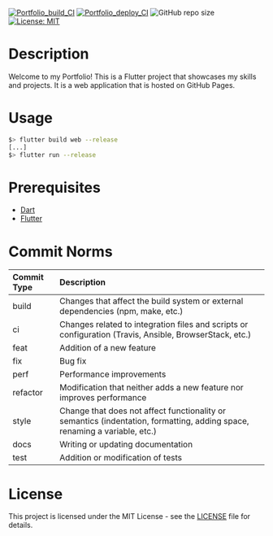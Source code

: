 [![Portfolio_build_CI](https://github.com/bobis33/Portfolio/actions/workflows/build.yml/badge.svg)](https://github.com/bobis33/Portfolio/actions/workflows/build.yml)
[![Portfolio_deploy_CI](https://github.com/bobis33/Portfolio/actions/workflows/deploy.yml/badge.svg)](https://github.com/bobis33/Portfolio/actions/workflows/deploy.yml)
![GitHub repo size](https://img.shields.io/github/repo-size/bobis33/Portfolio)
[![License: MIT](https://img.shields.io/badge/License-MIT-blue.svg)](https://github.com/bobis33/Portfolio/blob/main/LICENSE)


# Description

Welcome to my Portfolio! 
This is a Flutter project that showcases my skills and projects. It is a web application that is hosted on GitHub Pages.


# Usage

```bash
$> flutter build web --release
[...]
$> flutter run --release
```


# Prerequisites

- [Dart](https://dart.dev/get-dart)
- [Flutter](https://flutter.dev/docs/get-started/install)


# Commit Norms

| Commit Type | Description                                                                                                               |
|:------------|:--------------------------------------------------------------------------------------------------------------------------|
| build       | Changes that affect the build system or external dependencies (npm, make, etc.)                                           |
| ci          | Changes related to integration files and scripts or configuration (Travis, Ansible, BrowserStack, etc.)                   |
| feat        | Addition of a new feature                                                                                                 |
| fix         | Bug fix                                                                                                                   |
| perf        | Performance improvements                                                                                                  |
| refactor    | Modification that neither adds a new feature nor improves performance                                                     |
| style       | Change that does not affect functionality or semantics (indentation, formatting, adding space, renaming a variable, etc.) |
| docs        | Writing or updating documentation                                                                                         |
| test        | Addition or modification of tests                                                                                         |


# License

This project is licensed under the MIT License - see the [LICENSE](https://github.com/bobis33/Portfolio/blob/main/LICENSE) file for details.
